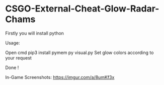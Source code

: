 # CSGO-External-Cheat-Glow-Radar-Chams
Firstly you will install python

Usage:

Open cmd
pip3 install pymem
py visual.py
Set glow colors according to your request

Done !

In-Game Screenshots: https://imgur.com/a/8umKf3x
